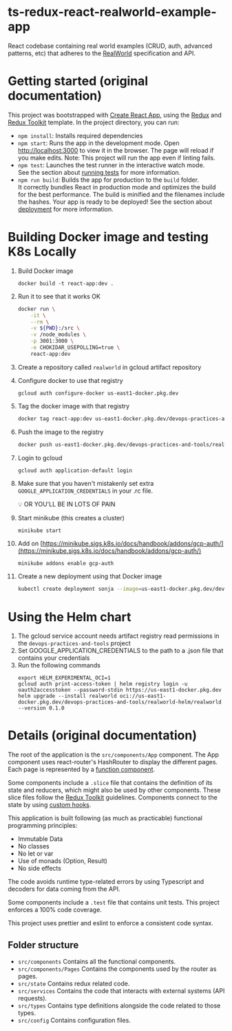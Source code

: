 # ts-redux-react-realworld-example-app
React codebase containing real world examples (CRUD, auth, advanced patterns, etc) that adheres to the [RealWorld](https://github.com/gothinkster/realworld) specification and API.

# Getting started (original documentation)

This project was bootstrapped with [Create React App](https://github.com/facebook/create-react-app), using the [Redux](https://redux.js.org/) and [Redux Toolkit](https://redux-toolkit.js.org/) template. In the project directory, you can run:

- `npm install`: Installs required dependencies
- `npm start`: Runs the app in the development mode. Open [http://localhost:3000](http://localhost:3000) to view it in the browser. The page will reload if you make edits. Note: This project will run the app even if linting fails.
- `npm test`: Launches the test runner in the interactive watch mode.<br />
See the section about [running tests](https://facebook.github.io/create-react-app/docs/running-tests) for more information.
- `npm run build`: Builds the app for production to the `build` folder.<br /> It correctly bundles React in production mode and optimizes the build for the best performance. The build is minified and the filenames include the hashes. Your app is ready to be deployed! See the section about [deployment](https://facebook.github.io/create-react-app/docs/deployment) for more information.

# Building Docker image and testing K8s Locally
1. Build Docker image

    ```
    docker build -t react-app:dev .
    ```

2. Run it to see that it works OK

    ```bash
    docker run \
        -it \
        --rm \
        -v ${PWD}:/src \
        -v /node_modules \
        -p 3001:3000 \
        -e CHOKIDAR_USEPOLLING=true \
        react-app:dev
    ```

3. Create a repository called `realworld` in gcloud artifact repository
4. Configure docker to use that registry

    ```
    gcloud auth configure-docker us-east1-docker.pkg.dev
    ```

5. Tag the docker image with that registry

    ```bash
    docker tag react-app:dev us-east1-docker.pkg.dev/devops-practices-and-tools/realworld/react-app:dev
    ```

6. Push the image to the registry

    ```bash
    docker push us-east1-docker.pkg.dev/devops-practices-and-tools/realworld/react-app:dev
    ```

7. Login to gcloud

    ```
    gcloud auth application-default login
    ```

8. Make sure that you haven't mistakenly set extra `GOOGLE_APPLICATION_CREDENTIALS` in your .rc file.

    <aside>
    💡 OR YOU'LL BE IN LOTS OF PAIN
    </aside>

9. Start minikube (this creates a cluster)

    ```bash
    minikube start
    ```

10. Add on [https://minikube.sigs.k8s.io/docs/handbook/addons/gcp-auth/](https://minikube.sigs.k8s.io/docs/handbook/addons/gcp-auth/)

    ```
    minikube addons enable gcp-auth
    ```

11. Create a new deployment using that Docker image

    ```bash
    kubectl create deployment sonja --image=us-east1-docker.pkg.dev/devops-practices-and-tools/realworld/react-app:dev
    ```

# Using the Helm chart
1. The gcloud service account needs artifact registry read permissions in the `devops-practices-and-tools` project
1. Set GOOGLE_APPLICATION_CREDENTIALS to the path to a .json file that contains your credentials
1. Run the following commands
    ```
    export HELM_EXPERIMENTAL_OCI=1
    gcloud auth print-access-token | helm registry login -u oauth2accesstoken --password-stdin https://us-east1-docker.pkg.dev
    helm upgrade --install realworld oci://us-east1-docker.pkg.dev/devops-practices-and-tools/realworld-helm/realworld --version 0.1.0
    ```

# Details (original documentation)
The root of the application is the `src/components/App` component. The App component uses react-router's HashRouter to display the different pages. Each page is represented by a [function component](https://reactjs.org/docs/components-and-props.html).

Some components include a `.slice` file that contains the definition of its state and reducers, which might also be used by other components. These slice files follow the [Redux Toolkit](https://redux-toolkit.js.org/) guidelines. Components connect to the state by using [custom hooks](https://reactjs.org/docs/hooks-custom.html#using-a-custom-hook).

This application is built following (as much as practicable) functional programming principles:
* Immutable Data
* No classes
* No let or var
* Use of monads (Option, Result)
* No side effects

The code avoids runtime type-related errors by using Typescript and decoders for data coming from the API.

Some components include a `.test` file that contains unit tests. This project enforces a 100% code coverage.

This project uses prettier and eslint to enforce a consistent code syntax.

## Folder structure
* `src/components` Contains all the functional components.
* `src/components/Pages` Contains the components used by the router as pages.
* `src/state` Contains redux related code.
* `src/services` Contains the code that interacts with external systems (API requests).
* `src/types` Contains type definitions alongside the code related to those types.
* `src/config` Contains configuration files.
